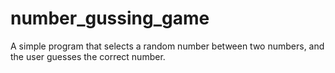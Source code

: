 # number_gussing_game
A simple  program that selects a random number between two numbers, and the user guesses the correct number. 
